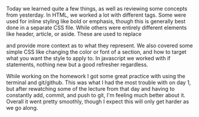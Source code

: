 Today we learned quite a few things, as well as reviewing some concepts from yesterday. In HTML, we worked a lot with different tags. Some were used for inline styling like bold or emphasis, though this is generally best done in a separate CSS file. While others were entirely different elements like header, article, or aside. These are used to replace <div> and provide more context as to what they represent. We also covered some simple CSS like changing the color or font of a section, and how to target what you want the style to apply to. In javascript we worked with if statements, nothing new but a good refresher regardless.

While working on the homework I got some great practice with using the terminal and git/github. This was what I had the most trouble with on day 1, but after rewatching some of the lecture from that day and having to constantly add, commit, and push to git, I'm feeling much better about it. Overall it went pretty smoothly, though I expect this will only get harder as we go along.
